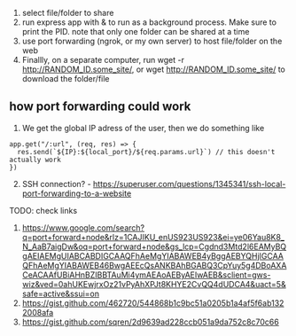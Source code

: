 1. select file/folder to share
3. run express app with & to run as a background process. Make sure to print the PID. note that only one folder can be shared at a time
4. use port forwarding (ngrok, or my own server) to host file/folder on the web
5. Finallly, on a separate computer, run wget -r http://RANDOM_ID.some_site/, or wget http://RANDOM_ID.some_site/ to download the folder/file

## how port forwarding could work

1. We get the global IP adress of the user, then we do something like 
```
app.get("/:url", (req, res) => {
  res.send(`${IP}:${local_port}/${req.params.url}`) // this doesn't actually work
})
```

2. SSH connection? - https://superuser.com/questions/1345341/ssh-local-port-forwarding-to-a-website

TODO:
check links
1. https://www.google.com/search?q=port+forward+node&rlz=1CAJIKU_enUS923US923&ei=ye06Yau8K8_N_AaB7aigDw&oq=port+forward+node&gs_lcp=Cgdnd3Mtd2l6EAMyBQgAEIAEMgUIABCABDIGCAAQFhAeMgYIABAWEB4yBggAEBYQHjIGCAAQFhAeMgYIABAWEB46BwgAEEcQsANKBAhBGABQ3CpYuy5g4DBoAXACeACAAfUBiAHnBZIBBTAuMi4ymAEAoAEByAEIwAEB&sclient=gws-wiz&ved=0ahUKEwjrxOz21vPyAhXPJt8KHYE2CvQQ4dUDCA4&uact=5&safe=active&ssui=on
2. https://gist.github.com/462720/544868b1c9bc51a0205b1a4af5f6ab1322008afa
3. https://gist.github.com/sqren/2d9639ad228ccb051a9da752c8c70c66